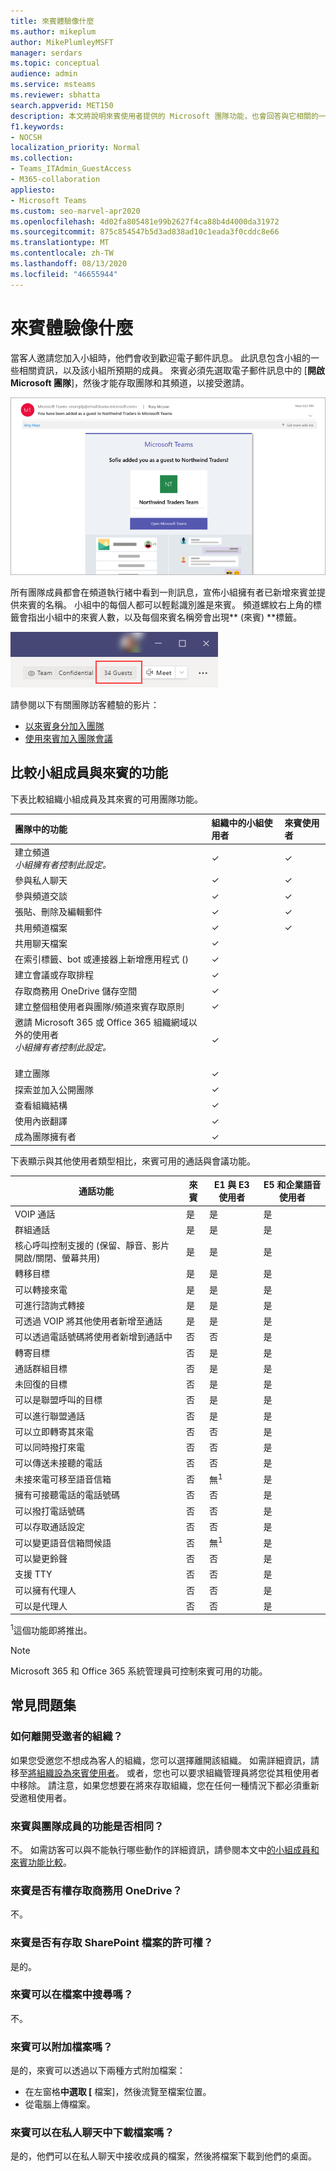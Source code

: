 ```yaml
---
title: 來賓體驗像什麼
ms.author: mikeplum
author: MikePlumleyMSFT
manager: serdars
ms.topic: conceptual
audience: admin
ms.service: msteams
ms.reviewer: sbhatta
search.appverid: MET150
description: 本文將說明來賓使用者提供的 Microsoft 團隊功能，也會回答與它相關的一些最常見的常見問題。
f1.keywords:
- NOCSH
localization_priority: Normal
ms.collection:
- Teams_ITAdmin_GuestAccess
- M365-collaboration
appliesto:
- Microsoft Teams
ms.custom: seo-marvel-apr2020
ms.openlocfilehash: 4d02fa805481e99b2627f4ca88b4d4000da31972
ms.sourcegitcommit: 875c854547b5d3ad838ad10c1eada3f0cddc8e66
ms.translationtype: MT
ms.contentlocale: zh-TW
ms.lasthandoff: 08/13/2020
ms.locfileid: "46655944"
---
```

<a name="what-the-guest-experience-is-like"></a>來賓體驗像什麼
=================================

當客人邀請您加入小組時，他們會收到歡迎電子郵件訊息。 此訊息包含小組的一些相關資訊，以及該小組所預期的成員。 來賓必須先選取電子郵件訊息中的 [**開啟 Microsoft 團隊**]，然後才能存取團隊和其頻道，以接受邀請。
    
![顯示歡迎電子郵件訊息範例的螢幕擷取畫面](media/guest-experience-image1.png)
    
所有團隊成員都會在頻道執行緒中看到一則訊息，宣佈小組擁有者已新增來賓並提供來賓的名稱。 小組中的每個人都可以輕鬆識別誰是來賓。 頻道螺紋右上角的標籤會指出小組中的來賓人數，以及每個來賓名稱旁會出現** (來賓) **標籤。

![螢幕擷取畫面顯示代表小組訪客人數的標記](media/guest-experience-image2.png)

請參閱以下有關團隊訪客體驗的影片：
- [以來賓身分加入團隊](https://support.office.com/article/join-a-team-as-a-guest-928d1eef-61e2-49ec-b754-c2fe86b34824)
- [使用來賓加入團隊會議](https://support.office.com/article/join-a-company-meeting-a120c282-063d-46b8-b973-851197ab75d8)


## <a name="comparison-of-team-member-and-guest-capabilities"></a>比較小組成員與來賓的功能

下表比較組織小組成員及其來賓的可用團隊功能。

|**團隊中的功能**|**組織中的小組使用者**|**來賓使用者**|
|:-----|:-----|:-----|
|建立頻道  <br/>  *小組擁有者控制此設定。*  <br/> |&#x2713;|&#x2713;|
|參與私人聊天  <br/> |&#x2713;|&#x2713;|
|參與頻道交談  <br/> |&#x2713;|&#x2713;|
|張貼、刪除及編輯郵件  <br/> |&#x2713;|&#x2713;|
|共用頻道檔案  <br/> |&#x2713;|&#x2713;|
|共用聊天檔案  <br/> |&#x2713;||
|在索引標籤、bot 或連接器上新增應用程式 ()   <br/> |&#x2713;||
|建立會議或存取排程  <br/> |&#x2713;||
|存取商務用 OneDrive 儲存空間  <br/> |&#x2713;||
|建立整個租使用者與團隊/頻道來賓存取原則  <br/> |&#x2713;||
|邀請 Microsoft 365 或 Office 365 組織網域以外的使用者 <br/>  *小組擁有者控制此設定。*  <br/> <br/> |&#x2713;||
|建立團隊  <br/> |&#x2713;||
|探索並加入公開團隊  <br/> |&#x2713;||
|查看組織結構  <br/> |&#x2713;||
|使用內嵌翻譯  <br/> |&#x2713;||
|成為團隊擁有者  <br/> |&#x2713;||

   
下表顯示與其他使用者類型相比，來賓可用的通話與會議功能。

| 通話功能 | 來賓 | E1 與 E3 使用者 | E5 和企業語音使用者 |
| --------------- | ----- | -------------- | -------------- |
| VOIP 通話 | 是 | 是 | 是 |
| 群組通話 | 是 | 是 | 是 |
| 核心呼叫控制支援的 (保留、靜音、影片開啟/關閉、螢幕共用)  | 是 | 是 | 是 |
| 轉移目標 | 是 | 是 | 是 |
| 可以轉接來電 | 是 | 是 | 是 |
| 可進行諮詢式轉接 | 是 | 是 | 是 |
| 可透過 VOIP 將其他使用者新增至通話 | 是 | 是 | 是 |
| 可以透過電話號碼將使用者新增到通話中 | 否 | 否 | 是 |
| 轉寄目標 | 否 | 是 | 是 |
| 通話群組目標 | 否 | 是 | 是 |
| 未回復的目標 | 否 | 是 | 是 |
| 可以是聯盟呼叫的目標 | 否 | 是 | 是 |
| 可以進行聯盟通話 | 否 | 是 | 是 |
| 可以立即轉寄其來電 | 否 | 否 | 是 |
| 可以同時撥打來電 | 否 | 否 | 是 |
| 可以傳送未接聽的電話 | 否 | 否 | 是 |
| 未接來電可移至語音信箱 | 否 | 無<sup>1</sup> |是 |
| 擁有可接聽電話的電話號碼 | 否 | 否 | 是 |
| 可以撥打電話號碼 | 否 | 否 | 是 |
| 可以存取通話設定 | 否 | 否 | 是 |
| 可以變更語音信箱問候語 | 否 | 無<sup>1</sup> | 是 |
| 可以變更鈴聲 | 否 | 否  | 是 |
| 支援 TTY | 否 | 否 | 是 |
| 可以擁有代理人 | 否 | 否 | 是 |
|  可以是代理人 | 否 | 否 | 是 |


<sup>1</sup>這個功能即將推出。

> [!NOTE]
> Microsoft 365 和 Office 365 系統管理員可控制來賓可用的功能。 

## <a name="frequently-asked-questions"></a>常見問題集

### <a name="how-do-i-leave-an-organization-that-ive-been-invited-to"></a>如何離開受邀者的組織？
如果您受邀您不想成為客人的組織，您可以選擇離開該組織。 如需詳細資訊，請移至[將組織設為來賓使用者](https://docs.microsoft.com/azure/active-directory/b2b/leave-the-organization)。 或者，您也可以要求組織管理員將您從其租使用者中移除。 請注意，如果您想要在將來存取組織，您在任何一種情況下都必須重新受邀租使用者。

### <a name="do-guests-have-the-same-capabilities-as-team-members"></a>來賓與團隊成員的功能是否相同？
不。 如需訪客可以與不能執行哪些動作的詳細資訊，請參閱本文中[的小組成員和來賓功能比較](#comparison-of-team-member-and-guest-capabilities)。

### <a name="do-guests-have-access-to-onedrive-for-business"></a>來賓是否有權存取商務用 OneDrive？
不。

### <a name="do-guests-have-access-to-sharepoint-files"></a>來賓是否有存取 SharePoint 檔案的許可權？
是的。

### <a name="can-guests-search-within-files"></a>來賓可以在檔案中搜尋嗎？
不。

### <a name="can-guests-attach-files"></a>來賓可以附加檔案嗎？
是的，來賓可以透過以下兩種方式附加檔案：

   - 在左窗格**中選取 [** 檔案]，然後流覽至檔案位置。
   - 從電腦上傳檔案。

### <a name="can-a-guest-download-a-file-in-a-private-chat"></a>來賓可以在私人聊天中下載檔案嗎？
是的，他們可以在私人聊天中接收成員的檔案，然後將檔案下載到他們的桌面。

